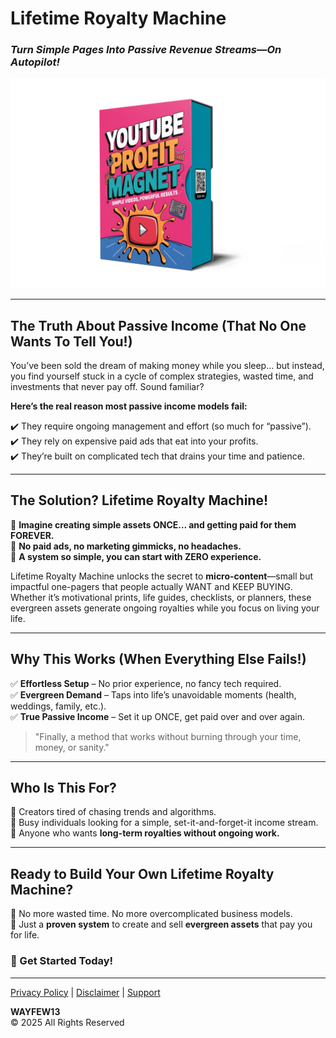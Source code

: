 

# **Lifetime Royalty Machine**
### *Turn Simple Pages Into Passive Revenue Streams—On Autopilot!*

![Lifetime Royalty Machine](docs/assets/BXRG1%20(7).png)


---

## **The Truth About Passive Income (That No One Wants To Tell You!)**

You’ve been sold the dream of making money while you sleep… but instead, you find yourself stuck in a cycle of complex strategies, wasted time, and investments that never pay off. Sound familiar?

**Here’s the real reason most passive income models fail:**

✔️ They require ongoing management and effort (so much for “passive”).  
✔️ They rely on expensive paid ads that eat into your profits.  
✔️ They’re built on complicated tech that drains your time and patience.  

---

## **The Solution? Lifetime Royalty Machine!**

🔹 **Imagine creating simple assets ONCE… and getting paid for them FOREVER.**  
🔹 **No paid ads, no marketing gimmicks, no headaches.**  
🔹 **A system so simple, you can start with ZERO experience.**  

Lifetime Royalty Machine unlocks the secret to **micro-content**—small but impactful one-pagers that people actually WANT and KEEP BUYING. Whether it’s motivational prints, life guides, checklists, or planners, these evergreen assets generate ongoing royalties while you focus on living your life.

---

## **Why This Works (When Everything Else Fails!)**

✅ **Effortless Setup** – No prior experience, no fancy tech required.  
✅ **Evergreen Demand** – Taps into life’s unavoidable moments (health, weddings, family, etc.).  
✅ **True Passive Income** – Set it up ONCE, get paid over and over again.  

> "Finally, a method that works without burning through your time, money, or sanity."

---

## **Who Is This For?**

🚀 Creators tired of chasing trends and algorithms.  
🚀 Busy individuals looking for a simple, set-it-and-forget-it income stream.  
🚀 Anyone who wants **long-term royalties without ongoing work.**  

---

## **Ready to Build Your Own Lifetime Royalty Machine?**

🔹 No more wasted time. No more overcomplicated business models.  
🔹 Just a **proven system** to create and sell **evergreen assets** that pay you for life.  

### **🚀 Get Started Today!**

---



[Privacy Policy](https://www.google.com) | [Disclaimer](https://www.google.com) | [Support](https://www.google.com)

**WAYFEW13**  
&copy; 2025 All Rights Reserved

</div>
